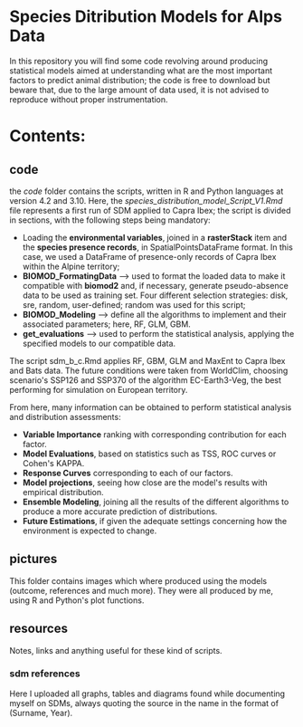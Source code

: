 Species Ditribution Models for Alps Data <a name="TOP"></a>
===================
In this repository you will find some code revolving around producing statistical models aimed at understanding what are the most important factors to predict animal distribution; the code is free to download but beware that, due to the large amount of data used, it is not advised to reproduce without proper instrumentation.

# Contents:  #

## code       ##

the *code* folder contains the scripts, written in R and Python languages at version 4.2 and 3.10.
Here, the *species_distribution_model_Script_V1.Rmd* file represents a first run of SDM applied to Capra Ibex; 
the script is divided in sections, with the following steps being mandatory:
  - Loading the __environmental variables__, joined in a **rasterStack** item and the __species presence records__, in SpatialPointsDataFrame format. In this case, we used a DataFrame of presence-only records of Capra Ibex within the Alpine territory;
  - __BIOMOD_FormatingData__ --> used to format the loaded data to make it compatible with **biomod2** and, if necessary, generate pseudo-absence data to be used as training set. Four different selection strategies: disk, sre, random, user-defined; random was used for this script;
  - **BIOMOD_Modeling** --> define all the algorithms to implement and their associated parameters; here, RF, GLM, GBM.
  - **get_evaluations** --> used to perform the statistical analysis, applying the specified models to our compatible data.

The script sdm_b_c.Rmd applies RF, GBM, GLM and MaxEnt to Capra Ibex and Bats data.
The future conditions were taken from WorldClim, choosing scenario's SSP126 and SSP370 of the algorithm EC-Earth3-Veg, the best performing for simulation on European territory.

From here, many information can be obtained to perform statistical analysis and distribution assessments: 
- **Variable Importance** ranking with corresponding contribution for each factor.
- **Model Evaluations**, based on statistics such as TSS, ROC curves or Cohen's KAPPA.
- **Response Curves** corresponding to each of our factors.
- **Model projections**, seeing how close are the model's results with empirical distribution.
- **Ensemble Modeling**, joining all the results of the different algorithms to produce a more accurate prediction of distributions.
- **Future Estimations**, if given the adequate settings concerning how the environment is expected to change.

## pictures      ##

This folder contains images which where produced using the models (outcome, references and much more).
They were all produced by me, using R and Python's plot functions.



## resources     ##

Notes, links and anything useful for these kind of scripts.
  ### sdm references ###

Here I uploaded all graphs, tables and diagrams found while documenting myself on SDMs, always quoting the source in the name in the format of (Surname, Year).
